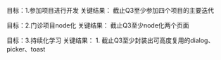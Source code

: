 目标：1.参加项目进行开发
关键结果： 截止Q3至少参加四个项目的主要迭代

目标：2.门诊项目node化
关键结果： 截止Q3至少node化两个页面

目标：3.持续化学习
关键结果：
	1. 截止Q3至少封装出可高度复用的dialog、picker、toast